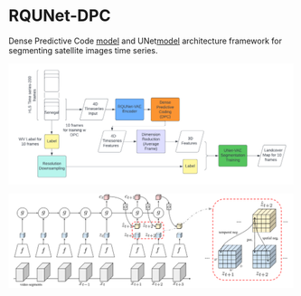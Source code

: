 # RQUNet-DPC
 
Dense Predictive Code [model](https://github.com/TengdaHan/DPC) and UNet[model](https://github.com/jaxony/unet-pytorch) architecture framework for segmenting satellite images time series.<br>

![Model Architecture](DPC_Flowchart.png) <br>

![Dense Predictive Coding](models/asset/arch.png) <br>




